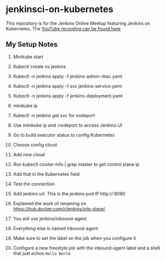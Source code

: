 # jenkinsci-on-kubernetes
This repository is for the Jenkins Online Meetup featuring Jenkins on Kubernetes.
The [YouTube recording can be found here](https://www.youtube.com/watch?v=h4hKSXjCqyI&t=186s)

## My Setup Notes
1. Minikube start

2. Kubectl create ns jenkins

3. Kubectl -n jenkins apply -f jenkins-admin-rbac.yaml

4. Kubectl -n jenkins apply -f svc jenkins-service.yaml

5. Kubectl -n jenkins apply -f jenkins-deployment.yaml

6. minikube ip

7. Kubectl -n jenkins get svc for nodeport

8. Use minikube ip and :nodeport to access Jenkins UI

9. Go to build executor status to config Kubernetes

10. Choose config cloud

11. Add new cloud

12. Run kubectl cluster-info | grep master to get control plane ip

13. Add that in the Kubernetes field 

14. Test the connection

15. Add jenkins url. This is the jenkins pod IP http://<pod IP>:8080

16. Explained the work of renaming on https://hub.docker.com/r/jenkins/jnlp-slave/ 

17. You will use jenkins/inbound-agent

18. Everything else is named inbound-agent

19. Make sure to set the label on the job when you configure it

20. Configure a new freestyle job with the inbound-agent label and a shell that just echos `Hello World`
